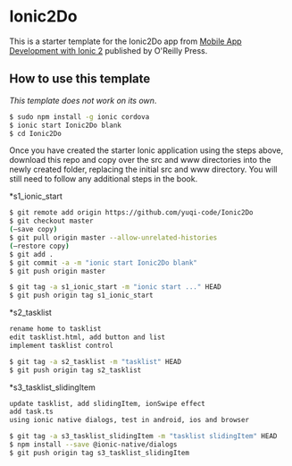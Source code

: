 # Ionic2Do
This is a starter template for the Ionic2Do app from [Mobile App Development with Ionic 2](http://www.ionic2book.com/) published by O'Reilly Press.

## How to use this template

*This template does not work on its own*.

```bash
$ sudo npm install -g ionic cordova
$ ionic start Ionic2Do blank
$ cd Ionic2Do
```

Once you have created the starter Ionic application using the steps above, download this repo and copy over the src and www directories into the newly created folder, replacing the initial src and www directory. You will still need to follow any additional steps in the book.

*s1_ionic_start

```bash
$ git remote add origin https://github.com/yuqi-code/Ionic2Do
$ git checkout master
(—save copy)
$ git pull origin master --allow-unrelated-histories
(—restore copy)
$ git add .
$ git commit -a -m "ionic start Ionic2Do blank"
$ git push origin master

$ git tag -a s1_ionic_start -m "ionic start ..." HEAD
$ git push origin tag s1_ionic_start
```

*s2_tasklist

```bash
rename home to tasklist
edit tasklist.html, add button and list
implement tasklist control

$ git tag -a s2_tasklist -m "tasklist" HEAD
$ git push origin tag s2_tasklist
```

*s3_tasklist_slidingItem

```bash
update tasklist, add slidingItem, ionSwipe effect
add task.ts
using ionic native dialogs, test in android, ios and browser

$ git tag -a s3_tasklist_slidingItem -m "tasklist slidingItem" HEAD
$ npm install --save @ionic-native/dialogs
$ git push origin tag s3_tasklist_slidingItem
```
